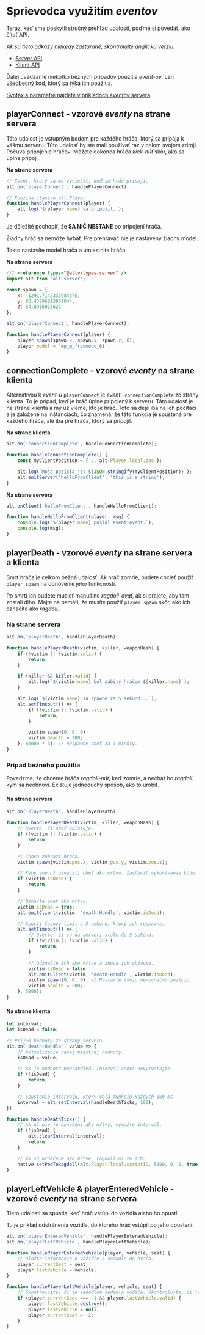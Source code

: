 # Sprievodca využitím *eventov*

Teraz, keď sme poskytli stručný prehľad udalostí, poďme si povedať, ako čítať API.

_Ak sú tieto odkazy niekedy zastarané, skontrolujte anglickú verziu._

- [Server API](https://altmp.github.io/altv-typings/modules/_alt_server_.html#on)
- [Klient API](https://altmp.github.io/altv-typings/modules/_alt_client_.html#on)

Ďalej uvádzame niekoľko bežných prípadov použitia *event-ov*. Len všeobecný kód, ktorý sa týka ich použitia.

[Syntax a parametre nájdete v príkladoch *eventov* servera](./2_server_events.html)

## playerConnect  - vzorové *eventy* na strane servera

Táto udalosť je vstupným bodom pre každého hráča, ktorý sa pripája k vášmu serveru. Túto udalosť by ste mali používať raz v celom svojom zdroji. Počúva pripojenie hráčov. Môžete dokonca hráča *kick-núť* skôr, ako sa úplne pripojí.

**Na strane servera**

```js
// Event, ktorý sa má vyriešiť, keď sa hráč pripojí.
alt.on('playerConnect', handlePlayerConnect);

// Používa class-u alt.Player
function handlePlayerConnect(player) {
    alt.log(`${player.name} sa pripojil.`);
}
```

Je dôležité pochopiť, že **SA NIČ NESTANE** po pripojení hráča.

Žiadny hráč sa nemôže hýbať. Pre prehrávač nie je nastavený žiadny model.

Takto nastavíte model hráča a umiestnite hráča.

**Na strane servera**

```js
/// <reference types="@altv/types-server" />
import alt from 'alt-server';

const spawn = {
    x: -1291.7142333984375,
    y: 83.43296813964844,
    z: 54.8916015625
};

alt.on('playerConnect', handlePlayerConnect);

function handlePlayerConnect(player) {
    player.spawn(spawn.x, spawn.y, spawn.z, 0);
    player.model = `mp_m_freemode_01`;
}
```

## connectionComplete  - vzorové *eventy* na strane klienta

Alternatívou k *event-u* `playerConnect` je *event* ` connectionComplete` zo strany klienta. To je prípad, keď je hráč úplne pripojený k serveru. Táto udalosť je na strane klienta a my už vieme, kto je hráč. Toto sa deje iba na ich počítači a je založené na inštanciách, čo znamená, že táto funkcia je spustená pre každého hráča, ale iba pre hráča, ktorý sa pripojil.

**Na strane klienta**

```js
alt.on('connectionComplete', handleConnectionComplete);

function handleConnectionComplete() {
    const myClientPosition = { ...alt.Player.local.pos };

    alt.log(`Moja pozícia je: ${JSON.stringify(myClientPosition)}`);
    alt.emitServer('helloFromClient', 'this is a string');
}
```

**Na strane servera**

```js
alt.onClient('helloFromClient', handleHelloFromClient);

function handleHelloFromClient(player, msg) {
    console.log(`${player.name} poslal event event.`);
    console.log(msg);
}
```

## playerDeath  - vzorové *eventy* na strane servera a klienta 

Smrť hráča je celkom bežná udalosť. Ak hráč zomrie, budete chcieť použiť `player.spawn` na obnovenie jeho funkčnosti.

Po smrti ich budete musieť manuálne *ragdoll-ovať*, ak si prajete, aby tam zostali dlho. Majte na pamäti, že musíte použiť `player.spawn` skôr, ako ich označíte ako *ragdoll*.

### **Na strane servera**

```js
alt.on('playerDeath', handlePlayerDeath);

function handlePlayerDeath(victim, killer, weaponHash) {
    if (!victim || !victim.valid) {
        return;
    }

    if (killer && killer.valid) {
        alt.log(`${victim.name} bol zabitý hráčom ${killer.name}`);
    }

    alt.log(`${victim.name} sa spawne za 5 sekúnd...`);
    alt.setTimeout(() => {
        if (!victim || !victim.valid) {
            return;
        }

        victim.spawn(0, 0, 0);
        victim.health = 200;
    }, 60000 * 3); // Respawne obeť za 3 minúty.
}
```

### Prípad bežného použitia

Povedzme, že chceme hráča *ragdoll-núť*, keď zomrie, a nechať ho *ragdoll*, kým sa neobnoví. Existuje jednoduchý spôsob, ako to urobiť.

#### **Na strane servera**

```js
alt.on('playerDeath', handlePlayerDeath);

function handlePlayerDeath(victim, killer, weaponHash) {
    // Overte, či obeť existuje.
    if (!victim || !victim.valid) {
        return;
    }

    // Znova zobrazí hráča.
    victim.spawn(victim.pos.x, victim.pos.y, victim.pos.z);

    // Keby sme už označili obeť ako mŕtvu. Zastaviť vykonávanie kódu.
    if (victim.isDead) {
        return;
    }

    // Označte obeť ako mŕtvu.
    victim.isDead = true;
    alt.emitClient(victim, 'death:Handle', victim.isDead);

    // Spustí časový limit o 5 sekúnd, ktorý ich respawne.
    alt.setTimeout(() => {
        // Overte, či sú na serveri stále do 5 sekúnd.
        if (!victim || !victim.valid) {
            return;
        }

        // Odznačte ich ako mŕtve a znova ich objavte.
        victim.isDead = false;
        alt.emitClient(victim, 'death:Handle', victim.isDead);
        victim.spawn(0, 0, 0); // Nastavte svoju nemocničnú pozíciu
        victim.health = 200;
    }, 5000);
}
```

#### **Na strane klienta**

```js
let interval;
let isDead = false;

// Príjem hodnoty zo strany servera.
alt.on('death:Handle', value => {
    // Aktualizácia našej miestnej hodnoty.
    isDead = value;

    // Ak je hodnota nepravdivá. Interval znova nevytvárajte.
    if (!isDead) {
        return;
    }

    // Spustenie intervalu, ktorý volá funkciu každých 100 ms.
    interval = alt.setInterval(handleDeathTicks, 100);
});

function handleDeathTicks() {
    // Ak už nie je označený ako mŕtvy, vymažte interval.
    if (!isDead) {
        alt.clearInterval(interval);
        return;
    }

    // Ak sú označené ako mŕtve, ragdoll-ni te ich.
    native.setPedToRagdoll(alt.Player.local.scriptID, 5000, 0, 0, true, true, false);
}
```

## playerLeftVehicle & playerEnteredVehicle  - vzorové *eventy* na strane servera

Tieto udalosti sa spustia, keď hráč vstúpi do vozidla alebo ho opustí.

Tu je príklad odstránenia vozidla, do ktorého hráč vstúpil po jeho opustení.

```js
alt.on('playerEnteredVehicle', handlePlayerEnteredVehicle);
alt.on('playerLeftVehicle', handlePlayerLeftVehicle);

function handlePlayerEnteredVehicle(player, vehicle, seat) {
    // Uložte informácie o vozidle a sedadle do hráča.
    player.currentSeat = seat;
    player.lastVehicle = vehicle;
}

function handlePlayerLeftVehicle(player, vehicle, seat) {
    // Skontrolujte, či je sedadlom sedadlo vodiča. Skontrolujte, či je vozidlo platné.
    if (player.currentSeat === -1 && player.lastVehicle.valid) {
        player.lastVehicle.destroy();
        player.lastVehicle = null;
        player.currentSeat = -2;
    }
}
```
